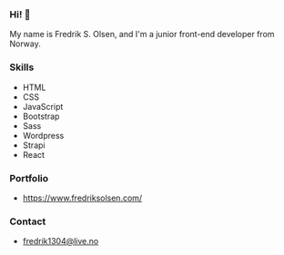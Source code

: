 ### Hi! 👋

My name is Fredrik S. Olsen, and I'm a junior front-end developer from Norway.

### Skills

- HTML
- CSS
- JavaScript
- Bootstrap
- Sass
- Wordpress
- Strapi
- React

### Portfolio

- https://www.fredriksolsen.com/

### Contact

- fredrik1304@live.no


<!--
**holmfred/holmfred** is a ✨ _special_ ✨ repository because its `README.md` (this file) appears on your GitHub profile.

Here are some ideas to get you started:

- 🔭 I’m currently working on ...
- 🌱 I’m currently learning ...
- 👯 I’m looking to collaborate on ...
- 🤔 I’m looking for help with ...
- 💬 Ask me about ...
- 📫 How to reach me: ...
- 😄 Pronouns: ...
- ⚡ Fun fact: ...
-->
